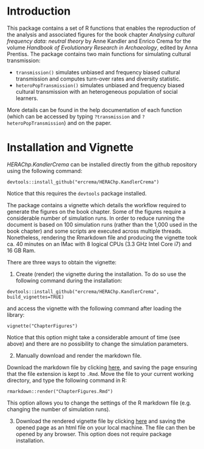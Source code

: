 # Introduction
This package contains a set of R functions that enables the reproduction of the analysis and associated figures for the book chapter *Analysing cultural frequency data: neutral theory* by Anne Kandler and Enrico Crema for the volume *Handbook of Evolutionary Research in Archaeology*, edited by Anna Prentiss. The package contains two main functions for simulating cultural transmission:

* `transmission()` simulates unbiased and frequency biased cultural transmission and computes turn-over rates and diversity statistic.
* `heteroPopTransmission()` simulates unbiased and frequency biased cultural transmission with an heterogeneous population of social learners.

More details can be found in the help documentation of each function (which can be accessed by typing `?transmission` and `?heteroPopTransmission`) and on the paper. 

# Installation and Vignette

*HERAChp.KandlerCrema* can be installed directly from the github repository using the following command:

`devtools::install_github("ercrema/HERAChp.KandlerCrema")`

Notice that this requires the `devtools` package installed. 

The package contains a vignette which details the workflow required to generate the figures on the book chapter. Some of the figures require a considerable number of simulation runs. In order to reduce running the document is based on 100 simulation runs (rather than the 1,000 used in the book chapter) and some scripts are executed across multiple threads. Nonetheless, rendering the Rmarkdown file and producing the vignette took ca. 40 minutes on an IMac with 8 logical CPUs (3.3 GHz Intel Core i7) and 16 GB Ram. 

There are three ways to obtain the vignette:

1. Create (render) the vignette during the installation. To do so use the following command during the installation:

`devtools::install_github("ercrema/HERAChp.KandlerCrema", build_vignettes=TRUE)`

and access the vignette with the following command after loading the library:

`vignette("ChapterFigures")`

Notice that this option might take a considerable amount of time (see above) and there are no possibility to change the simulation parameters. 


2. Manually download and render the markdown file.

Download the markdown file by clicking [here](https://raw.githubusercontent.com/ercrema/HERAChp.KandlerCrema/master/vignettes/ChapterFigures.Rmd), and saving the page ensuring that the file extension is kept to `.Rmd`. Move the file to your current working directory, and type the following command in R:

`rmarkdown::render("ChapterFigures.Rmd")`

This option allows you to change the settings of the R markdown file (e.g. changing the number of simulation runs).

3. Download the rendered vignette file by clicking [here](https://raw.githubusercontent.com/ercrema/HERAChp.KandlerCrema/master/vignettes/ChapterFigures.html) and saving the opened page as an html file on your local machine. The file can then be opened by any browser. This option does not require package installation.





